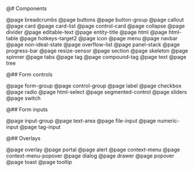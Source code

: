 @# Components

<!-- Exact ordering of items in the navbar: -->

@page breadcrumbs
@page buttons
@page button-group
@page callout
@page card
@page card-list
@page control-card
@page collapse
@page divider
@page editable-text
@page entity-title
@page html
@page html-table
@page hotkeys-target2
@page icon
@page menu
@page navbar
@page non-ideal-state
@page overflow-list
@page panel-stack
@page progress-bar
@page resize-sensor
@page section
@page skeleton
@page spinner
@page tabs
@page tag
@page compound-tag
@page text
@page tree

@## Form controls

@page form-group
@page control-group
@page label
@page checkbox
@page radio
@page html-select
@page segmented-control
@page sliders
@page switch

@## Form inputs

@page input-group
@page text-area
@page file-input
@page numeric-input
@page tag-input

@## Overlays

@page overlay
@page portal
@page alert
@page context-menu
@page context-menu-popover
@page dialog
@page drawer
@page popover
@page toast
@page tooltip

